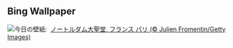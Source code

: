 ## Bing Wallpaper
![](https://www.bing.com/th?id=OHR.ReopeningNotreDame_JA-JP8512031523_UHD.jpg&w=1000)今日の壁紙: &nbsp;[ノートルダム大聖堂, フランス パリ (© Julien Fromentin/Getty Images)](https://www.bing.com/th?id=OHR.ReopeningNotreDame_JA-JP8512031523_UHD.jpg)
<br><br/>
